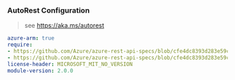 ### AutoRest Configuration

> see https://aka.ms/autorest

``` yaml
azure-arm: true
require:
- https://github.com/Azure/azure-rest-api-specs/blob/cfe4dc8393d283e59cc6af4fceaf2c70eaee31a9/specification/compute/resource-manager/readme.md
- https://github.com/Azure/azure-rest-api-specs/blob/cfe4dc8393d283e59cc6af4fceaf2c70eaee31a9/specification/compute/resource-manager/readme.go.md
license-header: MICROSOFT_MIT_NO_VERSION
module-version: 2.0.0
```